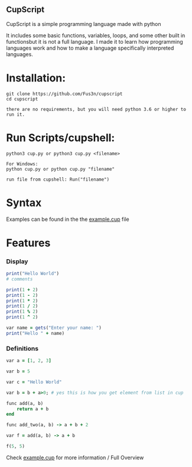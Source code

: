 ## CupScript

CupScript is a simple programming language made with python

It includes some basic functions, variables, loops, and some other built in functionsbut it is not a full language.
I made it to learn how programming languages work and how to make a language specifically interpreted languages.

# Installation:

    git clone https://github.com/Fus3n/cupscript
    cd cupscript

    there are no requirements, but you will need python 3.6 or higher to run it.

# Run Scripts/cupshell:

    python3 cup.py or python3 cup.py <filename>

    For Windows:
    python cup.py or python cup.py "filename"

    run file from cupshell: Run("filename")


# Syntax

Examples can be found in the the [example.cup](https://github.com/Fus3n/cupscript/blob/main/example.cup) file


# Features

### Display

```ruby
print("Hello World")
# comments

print(1 + 2)
print(1 - 2)
print(1 * 2)
print(1 / 2)
print(1 % 2)
print(1 ^ 2)

var name = gets("Enter your name: ")
print("Hello " + name)

```

### Definitions

```ruby
var a = [1, 2, 3]

var b = 5

var c = "Hello World"

var b = b + a>0; # yes this is how you get element from list in cup

func add(a, b)
    return a + b
end

func add_two(a, b) -> a + b + 2

var f = add(a, b) -> a + b 

f(5, 5)


```


Check [example.cup](https://github.com/Fus3n/cupscript/blob/main/example.cup) for more information / Full Overview
